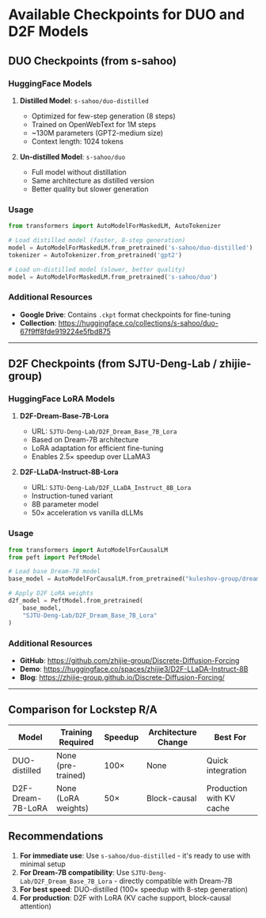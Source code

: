 # Available Checkpoints for DUO and D2F Models

## DUO Checkpoints (from s-sahoo)

### HuggingFace Models
1. **Distilled Model**: `s-sahoo/duo-distilled`
   - Optimized for few-step generation (8 steps)
   - Trained on OpenWebText for 1M steps
   - ~130M parameters (GPT2-medium size)
   - Context length: 1024 tokens

2. **Un-distilled Model**: `s-sahoo/duo`
   - Full model without distillation
   - Same architecture as distilled version
   - Better quality but slower generation

### Usage
```python
from transformers import AutoModelForMaskedLM, AutoTokenizer

# Load distilled model (faster, 8-step generation)
model = AutoModelForMaskedLM.from_pretrained('s-sahoo/duo-distilled')
tokenizer = AutoTokenizer.from_pretrained('gpt2')

# Load un-distilled model (slower, better quality)
model = AutoModelForMaskedLM.from_pretrained('s-sahoo/duo')
```

### Additional Resources
- **Google Drive**: Contains `.ckpt` format checkpoints for fine-tuning
- **Collection**: https://huggingface.co/collections/s-sahoo/duo-67f9ff8fde919224e5fbd875

---

## D2F Checkpoints (from SJTU-Deng-Lab / zhijie-group)

### HuggingFace LoRA Models

1. **D2F-Dream-Base-7B-Lora**
   - URL: `SJTU-Deng-Lab/D2F_Dream_Base_7B_Lora`
   - Based on Dream-7B architecture
   - LoRA adaptation for efficient fine-tuning
   - Enables 2.5× speedup over LLaMA3

2. **D2F-LLaDA-Instruct-8B-Lora**
   - URL: `SJTU-Deng-Lab/D2F_LLaDA_Instruct_8B_Lora`
   - Instruction-tuned variant
   - 8B parameter model
   - 50× acceleration vs vanilla dLLMs

### Usage
```python
from transformers import AutoModelForCausalLM
from peft import PeftModel

# Load base Dream-7B model
base_model = AutoModelForCausalLM.from_pretrained("kuleshov-group/dream-7b")

# Apply D2F LoRA weights
d2f_model = PeftModel.from_pretrained(
    base_model,
    "SJTU-Deng-Lab/D2F_Dream_Base_7B_Lora"
)
```

### Additional Resources
- **GitHub**: https://github.com/zhijie-group/Discrete-Diffusion-Forcing
- **Demo**: https://huggingface.co/spaces/zhijie3/D2F-LLaDA-Instruct-8B
- **Blog**: https://zhijie-group.github.io/Discrete-Diffusion-Forcing/

---

## Comparison for Lockstep R/A

| Model | Training Required | Speedup | Architecture Change | Best For |
|-------|------------------|---------|-------------------|----------|
| DUO-distilled | None (pre-trained) | 100× | None | Quick integration |
| D2F-Dream-7B-LoRA | None (LoRA weights) | 50× | Block-causal | Production with KV cache |

## Recommendations

1. **For immediate use**: Use `s-sahoo/duo-distilled` - it's ready to use with minimal setup
2. **For Dream-7B compatibility**: Use `SJTU-Deng-Lab/D2F_Dream_Base_7B_Lora` - directly compatible with Dream-7B
3. **For best speed**: DUO-distilled (100× speedup with 8-step generation)
4. **For production**: D2F with LoRA (KV cache support, block-causal attention)